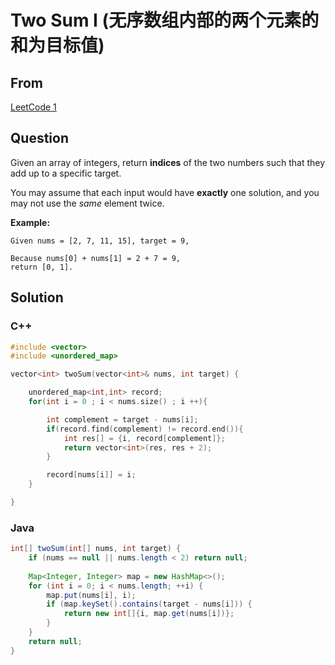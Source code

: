 # Two Sum I (无序数组内部的两个元素的和为目标值)





## From

[LeetCode 1](https://leetcode.com/problems/two-sum/description/)



## Question



Given an array of integers, return **indices** of the two numbers such that they add up to a specific target.

You may assume that each input would have **exactly** one solution, and you may not use the *same* element twice.

**Example:**

```
Given nums = [2, 7, 11, 15], target = 9,

Because nums[0] + nums[1] = 2 + 7 = 9,
return [0, 1].
```



## Solution  

### C++

```c++
#include <vector>
#include <unordered_map>

vector<int> twoSum(vector<int>& nums, int target) {

    unordered_map<int,int> record;
    for(int i = 0 ; i < nums.size() ; i ++){

        int complement = target - nums[i];
        if(record.find(complement) != record.end()){
            int res[] = {i, record[complement]};
            return vector<int>(res, res + 2);
        }

        record[nums[i]] = i;
    }

}
```

### Java

```java
int[] twoSum(int[] nums, int target) {
    if (nums == null || nums.length < 2) return null;
	
    Map<Integer, Integer> map = new HashMap<>();
    for (int i = 0; i < nums.length; ++i) {
        map.put(nums[i], i);
        if (map.keySet().contains(target - nums[i])) {
            return new int[]{i, map.get(nums[i])};
        }
    }
    return null;
}
```

